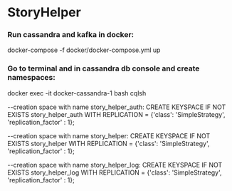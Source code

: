# StoryHelper
### Run cassandra and kafka in docker:
docker-compose -f docker/docker-compose.yml up
### Go to terminal and in cassandra db console and create namespaces:
docker exec -it docker-cassandra-1 bash
cqlsh

--creation space with name story_helper_auth:
CREATE  KEYSPACE IF NOT EXISTS story_helper_auth
WITH REPLICATION = {'class': 'SimpleStrategy',
'replication_factor' : 1};

--creation space with name story_helper:
CREATE  KEYSPACE IF NOT EXISTS story_helper
WITH REPLICATION = {'class': 'SimpleStrategy',
'replication_factor' : 1};

--creation space with name story_helper_log:
CREATE  KEYSPACE IF NOT EXISTS story_helper_log
WITH REPLICATION = {'class': 'SimpleStrategy',
'replication_factor' : 1};
